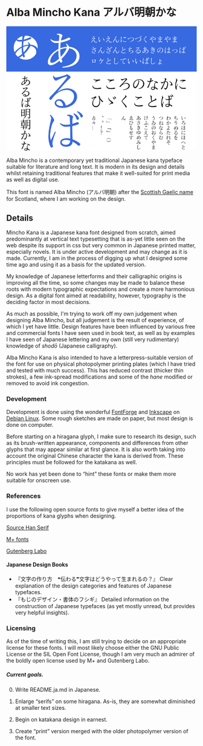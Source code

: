 # Alba Mincho Kana アルバ明朝かな

![Link to Sample PNG](https://github.com/fontfish/AlbaMinchoKana/blob/master/Testing/Samples/sample_basic.png)

Alba Mincho is a contemporary yet traditional Japanese kana typeface suitable for literature and long text. It is modern in its design and details whilst retaining traditional features that make it well-suited for print media as well as digital use.

This font is named Alba Mincho (アルバ明朝) after the [Scottish Gaelic name](https://en.wiktionary.org/wiki/Alba#Scottish_Gaelic) for Scotland, where I am working on the design.

## Details

Mincho Kana is a Japanese kana font designed from scratch, aimed predominantly at vertical text typesetting that is as-yet little seen on the web despite its support in css but very common in Japanese printed matter, especially novels. It is under active development and may change as it is made. Currently, I am in the process of digging up what I designed some time ago and using it as a basis for the updated version.

My knowledge of Japanese letterforms and their calligraphic origins is improving all the time, so some changes may be made to balance these roots with modern typographic expectations and create a more harmonious design. As a digital font aimed at readability, however, typography is the deciding factor in most decisions.

As much as possible, I'm trying to work off my own judgement when designing Alba Mincho, but all judgement is the result of experience, of which I yet have little. Design features have been influenced by various free and commercial fonts I have seen used in book text, as well as by examples I have seen of Japanese lettering and my own (still very rudimentary) knowledge of *shodō* (Japanese calligraphy).

Alba Mincho Kana is also intended to have a letterpress-suitable version of the font for use on physical photopolymer printing plates (which I have tried and tested with much success). This has reduced contrast (thicker thin strokes), a few ink-spread modifications and some of the *hane* modified or removed to avoid ink congestion.

### Development

Development is done using the wonderful [FontForge](https://fontforge.org/en-US/) and [Inkscape](https://inkscape.org/) on [Debian Linux](https://debian.org). Some rough sketches are made on paper, but most design is done on computer.

Before starting on a hiragana glyph, I make sure to research its design, such as its brush-written appearance, components and differences from other glyphs that may appear similar at first glance. It is also worth taking into account the original Chinese character the kana is derived from. These principles must be followed for the katakana as well.

No work has yet been done to “hint” these fonts or make them more suitable for onscreen use.

### References

I use the following open source fonts to give myself a better idea of the proportions of kana glyphs when designing.

[Source Han Serif](https://github.com/adobe-fonts/source-han-serif)

[M+ fonts](https://mplus-fonts.osdn.jp/)

[Gutenberg Labo](https://gutenberg.osdn.jp/)

#### Japanese Design Books

* 『文字の作り方　❝伝わる❞文字はどうやって生まれるの？』 Clear explanation of the design categories and features of Japanese typefaces.
* 『もじのデザイン・書体のフシギ』 Detailed information on the construction of Japanese typefaces (as yet mostly unread, but provides very helpful insights).

### Licensing

As of the time of writing this, I am still trying to decide on an appropriate license for these fonts. I will most likely choose either the GNU Public License or the SIL Open Font License, though I am very much an admirer of the boldly open license used by M+ and Gutenberg Labo.

##### Current goals.

0. Write README.ja.md in Japanese.

1. Enlarge “serifs” on some hiragana. As-is, they are somewhat diminished at smaller text sizes.

2. Begin on katakana design in earnest.

3. Create “print” version merged with the older photopolymer version of the font.
